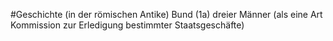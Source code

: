 #Geschichte 
(in der römischen Antike) Bund (1a) dreier Männer (als eine Art Kommission zur Erledigung bestimmter Staatsgeschäfte)